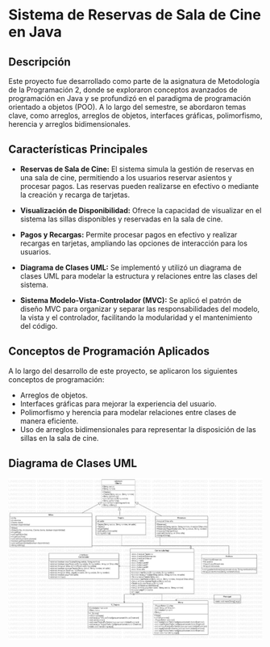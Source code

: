 # Sistema de Reservas de Sala de Cine en Java

## Descripción

Este proyecto fue desarrollado como parte de la asignatura de Metodología de la Programación 2, donde se exploraron conceptos avanzados de programación en Java y se profundizó en el paradigma de programación orientado a objetos (POO). A lo largo del semestre, se abordaron temas clave, como arreglos, arreglos de objetos, interfaces gráficas, polimorfismo, herencia y arreglos bidimensionales.

## Características Principales

- **Reservas de Sala de Cine:** El sistema simula la gestión de reservas en una sala de cine, permitiendo a los usuarios reservar asientos y procesar pagos. Las reservas pueden realizarse en efectivo o mediante la creación y recarga de tarjetas.

- **Visualización de Disponibilidad:** Ofrece la capacidad de visualizar en el sistema las sillas disponibles y reservadas en la sala de cine.

- **Pagos y Recargas:** Permite procesar pagos en efectivo y realizar recargas en tarjetas, ampliando las opciones de interacción para los usuarios.

- **Diagrama de Clases UML:** Se implementó y utilizó un diagrama de clases UML para modelar la estructura y relaciones entre las clases del sistema.

- **Sistema Modelo-Vista-Controlador (MVC):** Se aplicó el patrón de diseño MVC para organizar y separar las responsabilidades del modelo, la vista y el controlador, facilitando la modularidad y el mantenimiento del código.

## Conceptos de Programación Aplicados

A lo largo del desarrollo de este proyecto, se aplicaron los siguientes conceptos de programación:

- Arreglos de objetos.
- Interfaces gráficas para mejorar la experiencia del usuario.
- Polimorfismo y herencia para modelar relaciones entre clases de manera eficiente.
- Uso de arreglos bidimensionales para representar la disposición de las sillas en la sala de cine.

## Diagrama de Clases UML

![Diagrama de Clases](Diagrama_de_clasesPF.jpg)


